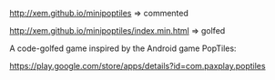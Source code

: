 http://xem.github.io/minipoptiles => commented

http://xem.github.io/minipoptiles/index.min.html => golfed

A code-golfed game inspired by the Android game PopTiles:

https://play.google.com/store/apps/details?id=com.paxplay.poptiles